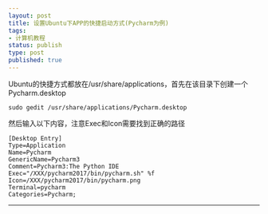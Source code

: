 ```yaml
--- 
layout: post
title: 设置Ubuntu下APP的快捷启动方式(Pycharm为例)
tags: 
- 计算机教程
status: publish
type: post
published: true
---
```

Ubuntu的快捷方式都放在/usr/share/applications，首先在该目录下创建一个Pycharm.desktop

``````
sudo gedit /usr/share/applications/Pycharm.desktop
``````
然后输入以下内容，注意Exec和Icon需要找到正确的路径&nbsp;

``````
[Desktop Entry]
Type=Application
Name=Pycharm
GenericName=Pycharm3
Comment=Pycharm3:The Python IDE
Exec="/XXX/pycharm2017/bin/pycharm.sh" %f
Icon=/XXX/pycharm2017/bin/pycharm.png
Terminal=pycharm
Categories=Pycharm;
``````
---
